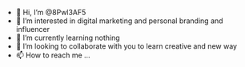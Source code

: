 - 👋 Hi, I’m @8Pwl3AF5
- 👀 I’m interested in digital marketing and personal branding and influencer 
- 🌱 I’m currently learning nothing 
- 💞️ I’m looking to collaborate with you to learn creative and new way
- 📫 How to reach me ...

<!---
8Pwl3AF5/8Pwl3AF5 is a ✨ special ✨ repository because its `README.md` (this file) appears on your GitHub profile.
You can click the Preview link to take a look at your changes.
--->

